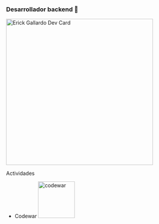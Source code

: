 ### Desarrollador backend 👋
<a href="https://app.daily.dev/erickgallardo"><img src="https://api.daily.dev/devcards/324718a3b0d24bcdb506f2604526f01a.png?r=fcp" width="400" alt="Erick Gallardo Dev Card"/></a>


Actividades

- Codewar <a href="https://www.codewars.com/users/SebasGallardo09"><img src="https://www.codewars.com/users/SebasGallardo09/badges/micro" width="100" alt="codewar"/></a>

<!--
**SebasGallardo09/SebasGallardo09** is a ✨ _special_ ✨ repository because its `README.md` (this file) appears on your GitHub profile.

Here are some ideas to get you started:

- 🔭 I’m currently working on ...
- 🌱 I’m currently learning ...
- 👯 I’m looking to collaborate on ...
- 🤔 I’m looking for help with ...
- 💬 Ask me about ...
- 📫 How to reach me: ...
- 😄 Pronouns: ...
- ⚡ Fun fact: ...
-->
